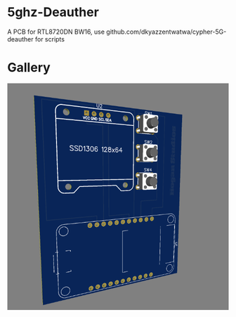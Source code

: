 # 5ghz-Deauther
A PCB for RTL8720DN BW16, use  github.com/dkyazzentwatwa/cypher-5G-deauther for scripts

# Gallery

![PCB](https://github.com/HOGANCLAN236/5ghz-Deauther/blob/main/image_2025-06-03_181903940.png)


